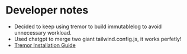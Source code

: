 # Developer notes

- Decided to keep using tremor to build immutablelog to avoid unnecessary workload.
- Used chatgpt to merge two giant tailwind.config.js, it works perfetly!
- [Tremor Installation Guide](https://www.tremor.so/docs/getting-started/installation)
